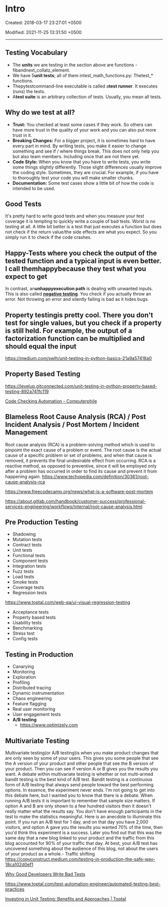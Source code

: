 # Intro

Created: 2018-03-17 23:27:01 +0500

Modified: 2021-11-25 13:31:50 +0500

---

## Testing Vocabulary

- The **units** we are testing in the section above are functions -fibandnext_collatz_element.
- We have 5**unit tests**; all of them intest_math_functions.py: Thetest_* functions.
- Thepytestcommand-line executable is called a**test runner**. It executes (runs) the tests.
- A**test suite** is an arbitrary collection of tests. Usually, you mean all tests.

## Why do we test at all?

- **Trust:** You checked at least some cases if they work. So others can have more trust in the quality of your work and you can also put more trust in it.
- **Breaking Changes:** For a bigger project, it is sometimes hard to have every part in mind. By writing tests, you make it easier to change something and see if / where things break. This does not only help you but also team members. Including once that are not there yet.
- **Code Style:** When you know that you have to write tests, you write some things slightly differently. Those slight differences usually improve the coding style. Sometimes, they are crucial. For example, if you have to thoroughly test your code you will make smaller chunks.
- **Documentation:** Some test cases show a little bit of how the code is intended to be used.

## Good Tests

It's pretty hard to write good tests and when you measure your test coverage it is tempting to quickly write a couple of bad tests.
Worst is no testing at all.
A little bit better is a test that just executes a function but does not check if the return value/the side effects are what you expect. So you simply run it to check if the code crashes.

## Happy-Tests where you check the output of the tested function and a typical input is even better. I call themhappybecause they test what you expect to get

In contrast, an**unhappyexecution path** is dealing with unwanted inputs. This is also called [**negative testing**](https://en.wikipedia.org/wiki/Negative_testing). You check if you actually throw an error. Not throwing an error and silently failing is bad as it hides bugs.

## Property testingis pretty cool. There you don't test for single values, but you check if a property is still held. For example, the output of a factorization function can be multiplied and should equal the input

<https://medium.com/swlh/unit-testing-in-python-basics-21a9a57418a0>

## Property Based Testing

<https://levelup.gitconnected.com/unit-testing-in-python-property-based-testing-892a741fc119>

[Code Checking Automation - Computerphile](https://www.youtube.com/watch?v=AfaNEebCDos)

## Blameless Root Cause Analysis (RCA) / Post Incident Analysis / Post Mortem / Incident Management

Root cause analysis (RCA) is a problem-solving method which is used to pinpoint the exact cause of a problem or event.
The root cause is the actual cause of a specific problem or set of problems, and when that cause is removed, it prevents the final undesirable effect from occurring.
RCA is a reactive method, as opposed to preventive, since it will be employed only after a problem has occurred in order to find its cause and prevent it from happening again.
<https://www.techopedia.com/definition/30361/root-cause-analysis-rca>

<https://www.freecodecamp.org/news/what-is-a-software-post-mortem>

<https://about.gitlab.com/handbook/customer-success/professional-services-engineering/workflows/internal/root-cause-analysis.html>

## Pre Production Testing

- Shadowing
- Mutation tests
- Contract tests
- Unit tests
- Functional tests
- Component tests
- Integration tests
- Fuzz tests
- Load tests
- Smoke tests
- Coverage tests
- Regression tests

<https://www.toptal.com/web-qa/ui-visual-regression-testing>

- Acceptance tests
- Property based tests
- Usability tests
- Benchmarking
- Stress test
- Config tests

## Testing in Production

- Canarying
- Monitoring
- Exploration
- Profiling
- Distributed tracing
- Dynamic instrumentation
- Chaos engineering
- Feature flagging
- Real user monitoring
- User engagement tests
- **A/B testing**
  - <https://www.optimizely.com>

## Multivariate Testing

Multivariate testing(or A/B testing)is when you make product changes that are only seen by some of your users. This gives you some people that see the A version of your product and other people that see the B version of your product. Then you can see if version A or B gives you the results you want. A debate within multivariate testing is whether or not multi-armed bandit testing is the best kind of A/B test. Bandit testing is a continuous form of A/B testing that always send people toward the best performing options. In essence, the experiment never ends. I'm not going to get into this debate here, but I wanted you to know that there is a debate.
When running A/B tests it is important to remember that sample size matters. If option A and B are only shown to a few hundred visitors then it doesn't really matter what the results say. You don't have enough participants in the test to make the statistics meaningful. Here is an anecdote to illuminate this point. If you run an A/B test for 1 day, and on that day you have 2,000 visitors, and option A gave you the results you wanted 70% of the time, then you'd think this experiment is a success. Later you find out that this was the same day that a new blog linked to your product and the traffic from this blog accounted for 90% of your traffic that day. At best, your A/B test has uncovered something about the audience of this blog, not about the users of your product as a whole.-  Traffic shifting
<https://copyconstruct.medium.com/testing-in-production-the-safe-way-18ca102d0ef1>

[Why Good Developers Write Bad Tests](https://www.youtube.com/watch?v=oO-FMAdjY68)

<https://www.toptal.com/test-automation-engineer/automated-testing-best-practices>

[Investing in Unit Testing: Benefits and Approaches | Toptal](https://www.toptal.com/unit-testing/unit-testing-benefits)
